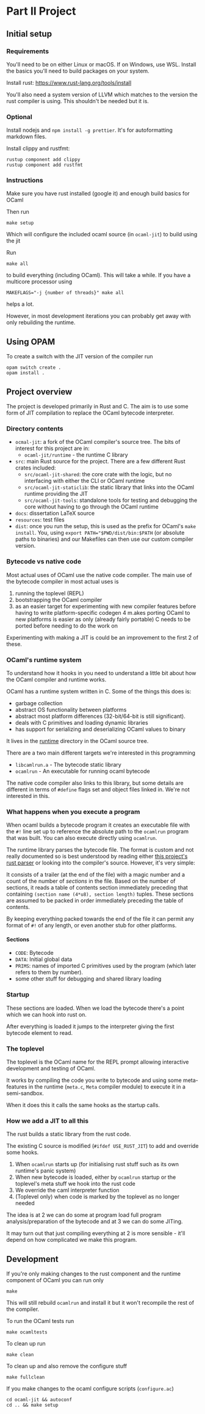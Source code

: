 # Part II Project

## Initial setup

### Requirements

You'll need to be on either Linux or macOS. If on Windows, use WSL. Install
the basics you'll need to build packages on your system.

Install rust: https://www.rust-lang.org/tools/install

You'll also need a system version of LLVM which matches to the version
the rust compiler is using. This shouldn't be needed but it is.

### Optional

Install nodejs and `npm install -g prettier`. It's for autoformatting markdown
files.

Install clippy and rustfmt:

    rustup component add clippy
    rustup component add rustfmt

### Instructions

Make sure you have rust installed (google it) and enough build basics for OCaml

Then run

    make setup

Which will configure the included ocaml source (in `ocaml-jit`) to build using
the jit

Run

    make all

to build everything (including OCaml). This will take a while. If you have a
multicore processor using

    MAKEFLAGS="-j {number of threads}" make all

helps a lot.

However, in most development iterations you can probably get away with only
rebuilding the runtime.

## Using OPAM

To create a switch with the JIT version of the compiler run

    opam switch create .
    opam install .

## Project overview

The project is developed primarily in Rust and C. The aim is to use some form
of JIT compilation to replace the OCaml bytecode interpreter.

### Directory contents

- `ocmal-jit`: a fork of the OCaml compiler's source tree. The bits of
  interest for this project are in:
  - `ocaml-jit/runtime` - the runtime C library
- `src`: main Rust source for the project. There are a few different Rust
  crates included:
  - `src/ocaml-jit-shared`: the core crate with the logic, but no interfacing
    with either the CLI or OCaml runtime
  - `src/ocaml-jit-staticlib`: the static library that links into the OCaml
    runtime providing the JIT
  - `src/ocaml-jit-tools`: standalone tools for testing and debugging the
    core without having to go through the OCaml runtime
- `docs`: dissertation LaTeX source
- `resources`: test files
- `dist`: once you run the setup, this is used as the prefix for OCaml's
  `make install`. You, using `export PATH="$PWD/dist/bin:$PATH` (or absolute
  paths to binaries) and our Makefiles can then use our custom compiler
  version.

### Bytecode vs native code

Most actual uses of OCaml use the native code compiler. The main use of the
bytecode compiler in most actual uses is

1. running the toplevel (REPL)
2. bootstrapping the OCaml compiler
3. as an easier target for experimenting with new compiler features before
   having to write platform-specific codegen
   4 m.akes porting OCaml to new platforms is easier as only (already fairly
   portable) C needs to be ported before needing to do the work on

Experimenting with making a JIT is could be an improvement to the first 2 of
these.

### OCaml's runtime system

To understand how it hooks in you need to understand a little bit about how
the OCaml compiler and runtime works.

OCaml has a runtime system written in C. Some of the things this does is:

- garbage collection
- abstract OS functionality between platforms
- abstract most platform differences (32-bit/64-bit is still significant).
- deals with C primitives and loading dynamic libraries
- has support for serializing and deserializing OCaml values to binary

It lives in the [runtime](ocaml-jit/runtime) directory in the OCaml source tree.

There are a two main different targets we're interested in this programming

- `libcamlrun.a` - The bytecode static library
- `ocamlrun` - An executable for running ocaml bytecode

The native code compiler also links to this library, but some details are
different in terms of `#define` flags set and object files linked in. We're
not interested in this.

### What happens when you execute a program

When ocaml builds a bytecode program it creates an executable file with the `#!`
line set up to reference the absolute path to the `ocamlrun` program that was
built. You can also execute directly using `ocamlrun`.

The runtime library parses the bytecode file. The format is custom and
not really documented so is best understood by
reading either [this project's rust parser](src/ocaml-jit-shared/src/trailer.rs)
or looking into the compiler's source. However, it's very simple:

It consists of a trailer (at the end of the file) with a magic number and a
count of the number of _sections_ in the file. Based on the number of
sections, it reads a table of contents section immediately preceding
that containing `(section name (4*u8), section length)` tuples. These
sections are assumed to be packed in order immediately preceding the table
of contents.

By keeping everything packed towards the end of the file it can permit any
format of `#!` of any length, or even another stub for other platforms.

#### Sections

- `CODE`: Bytecode
- `DATA`: Initial global data
- `PRIMS`: names of imported C primitives used by the program (which later
  refers to them by number).
- some other stuff for debugging and shared library loading

### Startup

These sections are loaded. When we load the bytecode there's a point which we
can hook into rust on.

After everything is loaded it jumps to the interpreter giving the first
bytecode element to read.

### The toplevel

The toplevel is the OCaml name for the REPL prompt allowing interactive
development and testing of OCaml.

It works by compiling the code you write to bytecode and using some
meta-features in the runtime (`meta.c`, `Meta` compiler module) to execute it
in a semi-sandbox.

When it does this it calls the same hooks as the startup calls.

### How we add a JIT to all this

The rust builds a static library from the rust code.

The existing C source is modified (`#ifdef USE_RUST_JIT`) to add and override
some hooks.

1. When `ocamlrun` starts up (for initialising rust stuff such as its own
   runtime's panic system)
2. When new bytecode is loaded, either by `ocamlrun` startup or the toplevel's
   meta stuff we hook into the rust code
3. We override the caml interpreter function
4. (Toplevel only) when code is marked by the toplevel as no longer needed

The idea is at 2 we can do some at program load full program
analysis/preparation of the bytecode and at 3 we can do some JITing.

It may turn out that just compiling everything at 2 is more sensible - it'll
depend on how complicated we make this program.

## Development

If you're only making changes to the rust component and the runtime component of
OCaml you can run only

    make

This will still rebuild `ocamlrun` and install it but it won't recompile the
rest of the compiler.

To run the OCaml tests run

    make ocamltests

To clean up run

    make clean

To clean up and also remove the configure stuff

    make fullclean

If you make changes to the ocaml configure scripts (`configure.ac`)

    cd ocaml-jit && autoconf
    cd .. && make setup
